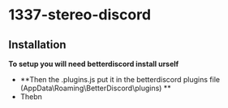 # 1337-stereo-discord
## Installation

**To setup you will need betterdiscord install urself**
- **Then the .plugins.js put it in the betterdiscord plugins file (AppData\Roaming\BetterDiscord\plugins) **
- Thebn
